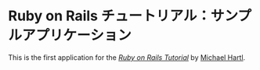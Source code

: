# Ruby on Rails チュートリアル：サンプルアプリケーション

This is the first application for the
[*Ruby on Rails Tutorial*](http://reilstutorial.jp/)
by [Michael Hartl](http://michaelhartl.com/).
